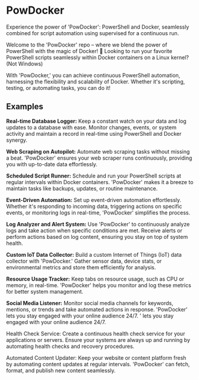 # PowDocker
Experience the power of 'PowDocker': PowerShell and Docker, seamlessly combined for script automation using supervised for a continuous run.

Welcome to the 'PowDocker' repo – where we blend the power of PowerShell with the magic of Docker! 🚀
Looking to run your favorite PowerShell scripts seamlessly within Docker containers on a Linux kernel? (Not Windows)

With 'PowDocker,' you can achieve continuous PowerShell automation, harnessing the flexibility and scalability of Docker. Whether it's scripting, testing, or automating tasks, you can do it!

## Examples

**Real-time Database Logger:**
Keep a constant watch on your data and log updates to a database with ease. Monitor changes, events, or system activity and maintain a record in real-time using PowerShell and Docker synergy.

**Web Scraping on Autopilot:**
Automate web scraping tasks without missing a beat. 'PowDocker' ensures your web scraper runs continuously, providing you with up-to-date data effortlessly.

**Scheduled Script Runner:**
Schedule and run your PowerShell scripts at regular intervals within Docker containers. 'PowDocker' makes it a breeze to maintain tasks like backups, updates, or routine maintenance.

**Event-Driven Automation:**
Set up event-driven automation effortlessly. Whether it's responding to incoming data, triggering actions on specific events, or monitoring logs in real-time, 'PowDocker' simplifies the process.

**Log Analyzer and Alert System:**
Use 'PowDocker' to continuously analyze logs and take action when specific conditions are met. Receive alerts or perform actions based on log content, ensuring you stay on top of system health.

**Custom IoT Data Collector:**
Build a custom Internet of Things (IoT) data collector with 'PowDocker.' Gather sensor data, device stats, or environmental metrics and store them efficiently for analysis.

**Resource Usage Tracker:**
Keep tabs on resource usage, such as CPU or memory, in real-time. 'PowDocker' helps you monitor and log these metrics for better system management.

**Social Media Listener:**
Monitor social media channels for keywords, mentions, or trends and take automated actions in response. 'PowDocker' lets you stay engaged with your online audience 24/7.
' lets you stay engaged with your online audience 24/7.

Health Check Service:
Create a continuous health check service for your applications or servers. Ensure your systems are always up and running by automating health checks and recovery procedures.

Automated Content Updater:
Keep your website or content platform fresh by automating content updates at regular intervals. 'PowDocker' can fetch, format, and publish new content seamlessly.
